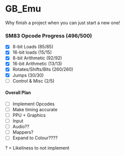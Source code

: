 # GB_Emu
Why finish a project when you can just start a new one!


### SM83 Opcode Progress    (496/500)
- [X] 8-bit Loads           (85/85)              
- [X] 16-bit loads          (15/15)         
- [X] 8-bit Arithmetic      (92/92)           
- [X] 16-bit Arithmetic     (13/13)
- [X] Rotates/Shifts/Bits   (260/260)
- [X] Jumps                 (30/30)
- [ ] Control & Misc        (2/5)

#### Overall Plan
- [ ] Implement Opcodes
- [ ] Make timing accurate
- [ ] PPU + Graphics
- [ ] Input
- [ ] Audio??
- [ ] Mappers?
- [ ] Expand to Colour????

? = Likeliness to not implement